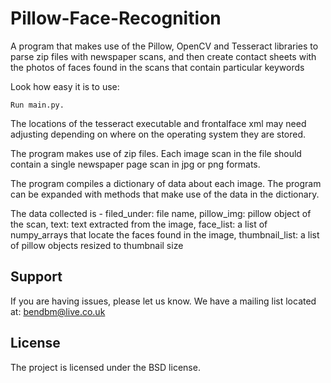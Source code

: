 # Pillow-Face-Recognition
A program that makes use of the Pillow, OpenCV and Tesseract libraries to parse zip files with newspaper scans, and then create contact sheets with the photos of faces found in the scans that contain particular keywords


Look how easy it is to use:

    Run main.py.
    
The locations of the tesseract executable and frontalface xml may need adjusting depending on where on the operating system they are stored.

The program makes use of zip files. Each image scan in the file should contain a single newspaper page scan in jpg or png formats.

The program compiles a dictionary of data about each image. The program can be expanded with methods that make use of the data in the dictionary.

The data collected is -
    filed_under: file name, 
    pillow_img: pillow object of the scan, 
    text: text extracted from the image,
    face_list: a list of numpy_arrays that locate the faces found in the image, 
    thumbnail_list: a list of pillow objects resized to thumbnail size

Support
-------

If you are having issues, please let us know.
We have a mailing list located at: bendbm@live.co.uk

License
-------

The project is licensed under the BSD license.
